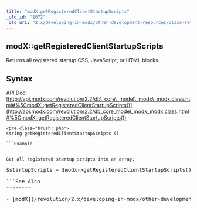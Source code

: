 ```yaml
---
title: "modX.getRegisteredClientStartupScripts"
_old_id: "1072"
_old_uri: "2.x/developing-in-modx/other-development-resources/class-reference/modx/modx.getregisteredclientstartupscripts"
---
```


modX::getRegisteredClientStartupScripts
---------------------------------------

Returns all registered startup CSS, JavaScript, or HTML blocks.

Syntax
------

API Doc: [http://api.modx.com/revolution/2.2/db\_core\_model\_modx\_modx.class.html#%5CmodX::getRegisteredClientStartupScripts()](http://api.modx.com/revolution/2.2/db_core_model_modx_modx.class.html#%5CmodX::getRegisteredClientStartupScripts())

```
<pre class="brush: php">
string getRegisteredClientStartupScripts ()

```Example
-------

Get all registered startup scripts into an array.

```
<pre class="brush: php">
$startupScripts = $modx->getRegisteredClientStartupScripts();

```See Also
--------

- [modX](/revolution/2.x/developing-in-modx/other-development-resources/class-reference/modx "modX")